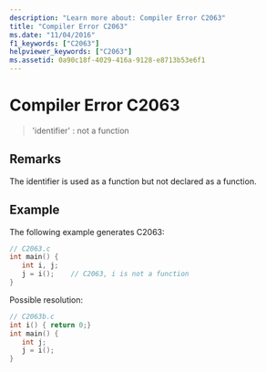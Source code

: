 ```yaml
---
description: "Learn more about: Compiler Error C2063"
title: "Compiler Error C2063"
ms.date: "11/04/2016"
f1_keywords: ["C2063"]
helpviewer_keywords: ["C2063"]
ms.assetid: 0a90c18f-4029-416a-9128-e8713b53e6f1
---
```

# Compiler Error C2063

> 'identifier' : not a function

## Remarks

The identifier is used as a function but not declared as a function.

## Example

The following example generates C2063:

```c
// C2063.c
int main() {
   int i, j;
   j = i();    // C2063, i is not a function
}
```

Possible resolution:

```c
// C2063b.c
int i() { return 0;}
int main() {
   int j;
   j = i();
}
```
